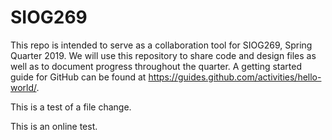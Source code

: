 # SIOG269
This repo is intended to serve as a collaboration tool for SIOG269, Spring Quarter 2019. We will use this repository to share code and design files as well as to document progress throughout the quarter. A getting started guide for GitHub can be found at https://guides.github.com/activities/hello-world/.

This is a test of a file change.

This is an online test.
